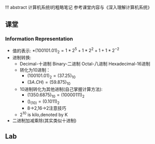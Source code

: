 !!! abstract
    计算机系统I的粗略笔记
    参考课堂内容与《深入理解计算机系统》
## 课堂

### Information Representation
* 值的表示:
  *$(100101.01)_2 = 1*2^5+1*2^2+1+1*2^{-2}$ 
* 进制转换:
  * Decimal-十进制 Binary-二进制 Octal-八进制 Hexadecimal-16进制
  * 转化为10进制：
    * $(100101.01)_2 = (37.25)_{10}$
    * $(3A.CH) = (59.875)_{10}$
  * 10进制转化为其他进制(自己掌握计算方法):
    * $(1350.6875)_{10} = (1000 0111)_2$
    * $()_(10) = (0.1011)_2$
    * 8->2,16->2注意技巧
  * $2^{10}$ is kilo,denoted by K
* 二进制加减乘除(其实类似十进制)

### 


## Lab
